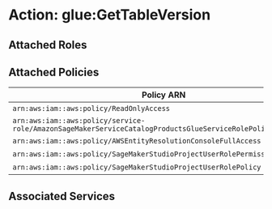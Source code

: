 # Action: glue:GetTableVersion

## Attached Roles

## Attached Policies

| Policy ARN | Policy Name |
|------------|-------------|
| `arn:aws:iam::aws:policy/ReadOnlyAccess` | [ReadOnlyAccess](../policies.md#readonlyaccess) |
| `arn:aws:iam::aws:policy/service-role/AmazonSageMakerServiceCatalogProductsGlueServiceRolePolicy` | [AmazonSageMakerServiceCatalogProductsGlueServiceRolePolicy](../policies.md#amazonsagemakerservicecatalogproductsglueservicerolepolicy) |
| `arn:aws:iam::aws:policy/AWSEntityResolutionConsoleFullAccess` | [AWSEntityResolutionConsoleFullAccess](../policies.md#awsentityresolutionconsolefullaccess) |
| `arn:aws:iam::aws:policy/SageMakerStudioProjectUserRolePermissionsBoundary` | [SageMakerStudioProjectUserRolePermissionsBoundary](../policies.md#sagemakerstudioprojectuserrolepermissionsboundary) |
| `arn:aws:iam::aws:policy/SageMakerStudioProjectUserRolePolicy` | [SageMakerStudioProjectUserRolePolicy](../policies.md#sagemakerstudioprojectuserrolepolicy) |

## Associated Services

